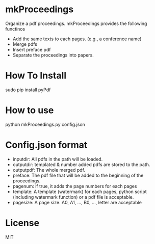 mkProceedings
=============

Organize a pdf proceedings.
mkProceedings provides the following functinos

* Add the same texts to each pages. (e.g., a conference name)
* Merge pdfs
* Insert preface pdf
* Separate the proceedings into papers.


How To Install
==============
sudo pip install pyPdf

How to use
==========
python mkProceedings.py config.json


Config.json format
==================

* inputdir: All pdfs in the path will be loaded.
* outputdir: templated & number added pdfs are stored to the path.
* outputpdf: The whole merged pdf.
* preface: The pdf file that will be added to the beginning of the proceedings.
* pagenum: if true, it adds the page numbers for each pages
* template: A template (watermark) for each pages, python script (including watermark function) or a pdf file is acceptable.
* pagesize: A page size. A0, A1, ..., B0, ..., letter are acceptable

License
=======
MIT
